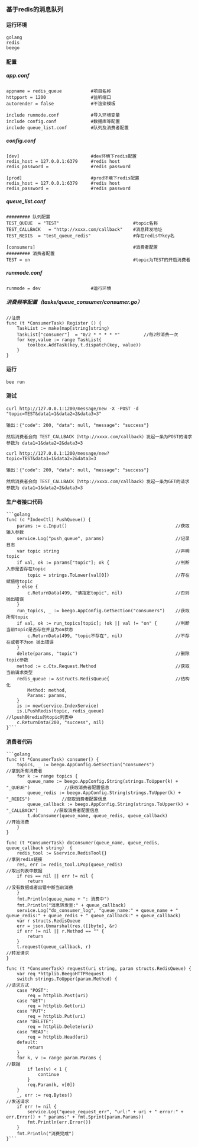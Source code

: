 ### 基于redis的消息队列

#### 运行环境

    golang
    redis
    beego

#### 配置

##### app.conf
    
    appname = redis_queue           #项目名称
    httpport = 1200                 #监听端口
    autorender = false              #不渲染模板
    
    include runmode.conf            #导入环境变量
    include config.conf             #数据库等配置
    include queue_list.conf         #队列及消费者配置
    
##### config.conf

    [dev]                           #dev环境下redis配置
    redis_host = 127.0.0.1:6379     #redis host
    redis_password =                #redis password
    
    [prod]                          #prod环境下redis配置
    redis_host = 127.0.0.1:6379     #redis host
    redis_password =                #redis password
    
##### queue_list.conf

    ######### 队列配置
    TEST_QUEUE	= "TEST"                            #topic名称
    TEST_CALLBACK	= "http://xxxx.com/callback"    #消息转发地址
    TEST_REDIS	= "test_queue_redis"                #存在redis中key名
    
    [consumers]                                     #消费者配置
    ######### 消费者配置                             
    TEST = on                                       #topic为TEST的开启消费者

##### runmode.conf

    runmode = dev                   #运行环境
    
##### 消费频率配置（tasks/queue_consumer/consumer.go）

    //注册
    func (t *ConsumerTask) Register () {
    	TaskList := make(map[string]string)
    	TaskList["consumer"]  = "0/2 * * * * *"         //每2秒消费一次
    	for key,value := range TaskList{
    		toolbox.AddTask(key,t.dispatch(key, value))
    	}
    }

#### 运行

    bee run
    
#### 测试

    curl http://127.0.0.1:1200/message/new -X -POST -d "topic=TEST&data1=1&data2=2&data3=3"

    输出：{"code": 200, "data": null, "message": "success"}
    
    然后消费者会向 TEST_CALLBACK（http://xxxx.com/callback）发起一条为POST的请求参数为 data1=1&data2=2&data3=3
    
    curl http://127.0.0.1:1200/message/new?topic=TEST&data1=1&data2=2&data3=3
    
    输出：{"code": 200, "data": null, "message": "success"}
    
    然后消费者会向 TEST_CALLBACK（http://xxxx.com/callback）发起一条为GET的请求参数为 data1=1&data2=2&data3=3
    
#### 生产者接口代码
    
    ```golang
    func (c *IndexCtl) PushQueue() {
    	params := c.Input()                                         //获取输入参数
    	service.Log("push_queue", params)                           //记录日志
    	var topic string                                            //声明topic
    	if val, ok := params["topic"]; ok {                         //判断入参是否存在topic
    		topic = strings.ToLower(val[0])                         //存在赋值给topic
    	} else {
    		c.ReturnData(499, "请指定topic", nil)                    //否则抛出错误
    	}
    	run_topics, _ := beego.AppConfig.GetSection("consumers")    //获取所有topic
    	if val, ok := run_topics[topic]; !ok || val != "on" {       //判断当前topic是否存在并且为on状态
    		c.ReturnData(499, "topic不存在", nil)                    //不存在或者不为on 抛出错误
    	}
    	delete(params, "topic")                                     //删除topic参数
    	method := c.Ctx.Request.Method                              //获取当前请求类型
    	redis_queue := &structs.RedisQueue{                         //结构化
    		Method: method,
    		Params: params,
    	}
    	is := new(service.IndexService)                             
    	is.LPushRedis(topic, redis_queue)                           //lpush到redis的topic列表中
    	c.ReturnData(200, "success", nil)
    }```

#### 消费者代码

    ```golang
    func (t *ConsumerTask) consumer() {
    	topics, _ := beego.AppConfig.GetSection("consumers")                                //拿到所有消费者
    	for k := range topics {
    		queue_name := beego.AppConfig.String(strings.ToUpper(k) + "_QUEUE")             //获取消费者配置信息
    		queue_redis := beego.AppConfig.String(strings.ToUpper(k) + "_REDIS")            //获取消费者配置信息
    		queue_callback := beego.AppConfig.String(strings.ToUpper(k) + "_CALLBACK")      //获取消费者配置信息
    		t.doConsumer(queue_name, queue_redis, queue_callback)                           //开始消费
    	}
    }
    
    func (t *ConsumerTask) doConsumer(queue_name, queue_redis, queue_callback string)  {
    	redis_tool := &service.RedisTool{}                                                  //拿到redis链接
    	res, err := redis_tool.LPop(queue_redis)                                            //取出列表中数据
    	if res == nil || err != nil {
    		return                                                                          //没有数据或者出错中断当前消费
    	}
    	fmt.Println(queue_name + ": 消费中")
    	fmt.Println("消息转发至:" + queue_callback)
    	service.Log("do_consumer_log", "queue_name:" + queue_name + " queue_redis:" + queue_redis + " queue_callback:" + queue_callback)
    	var r structs.RedisQueue
    	err = json.Unmarshal(res.([]byte), &r)
    	if err != nil || r.Method == "" {
    		return
    	}
    	t.request(queue_callback, r)                                                        //转发请求
    }
    
    func (t *ConsumerTask) request(uri string, param structs.RedisQueue) {
    	var req *httplib.BeegoHTTPRequest
    	switch strings.ToUpper(param.Method) {                                              //请求方式
    	case "POST":
    		req = httplib.Post(uri)
    	case "GET":
    		req = httplib.Get(uri)
    	case "PUT":
    		req = httplib.Put(uri)
    	case "DELETE":
    		req = httplib.Delete(uri)
    	case "HEAD":
    		req = httplib.Head(uri)
    	default:
    		return
    	}
    	for k, v := range param.Params {                                                    //数据
    		if len(v) < 1 {
    			continue
    		}
    		req.Param(k, v[0])
    	}
    	_, err := req.Bytes()                                                               //发送请求
    	if err != nil {
    		service.Log("queue_request_err", "url:" + uri + " error:" + err.Error() + " params:" + fmt.Sprint(param.Params))
    		fmt.Println(err.Error())
    	}
    	fmt.Println("消费完成")
    }```